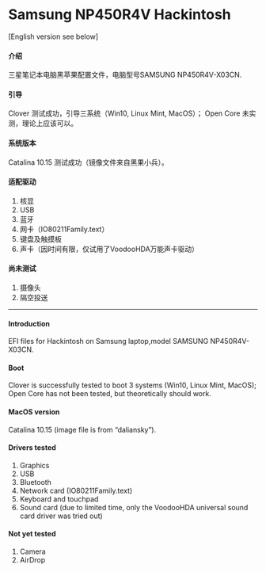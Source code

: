 ﻿# Samsung NP450R4V Hackintosh

[English version see below]

#### 介绍
三星笔记本电脑黑苹果配置文件，电脑型号SAMSUNG NP450R4V-X03CN.

#### 引导
Clover 测试成功，引导三系统（Win10, Linux Mint, MacOS）；
Open Core 未实测，理论上应该可以。

#### 系统版本

Catalina 10.15 测试成功（镜像文件来自黑果小兵）。

#### 适配驱动

1.  核显  
2.  USB
3.  蓝牙
4.  网卡（IO80211Family.text）
5.  键盘及触摸板
6.  声卡（因时间有限，仅试用了VoodooHDA万能声卡驱动）

#### 尚未测试

1.  摄像头
2.  隔空投送

---

#### Introduction
EFI files for Hackintosh on Samsung laptop,model SAMSUNG NP450R4V-X03CN.

#### Boot
Clover is successfully tested to boot 3 systems (Win10, Linux Mint, MacOS);
Open Core has not been tested, but theoretically should work.

#### MacOS version

Catalina 10.15 (image file is from “daliansky”).

#### Drivers tested

1. Graphics
2. USB
3. Bluetooth
4. Network card (IO80211Family.text)
5. Keyboard and touchpad
6. Sound card (due to limited time, only the VoodooHDA universal sound card driver was tried out)

#### Not yet tested

1. Camera
2. AirDrop
